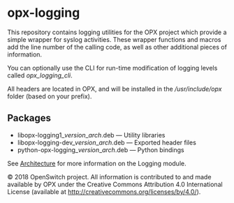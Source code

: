 # opx-logging
This repository contains logging utilities for the OPX project which provide a simple wrapper for syslog activities. These wrapper functions and macros add the line number of the calling code, as well as other additional pieces of information.

You can optionally use the CLI for run-time modification of logging levels called _opx_logging_cli_.

All headers are located in OPX, and will be installed in the _*/usr/include/opx*_ folder (based on your prefix).

## Packages
- libopx-logging1\_*version*\_*arch*.deb — Utility libraries  
- libopx-logging-dev\_*version*\_*arch*.deb — Exported header files
- python-opx-logging\_*version*\_*arch*.deb — Python bindings

See [Architecture](https://github.com/open-switch/opx-docs/wiki/Architecture) for more information on the Logging module.

© 2018 OpenSwitch project. All information is contributed to and made available by OPX under the Creative Commons Attribution 4.0 International License (available at http://creativecommons.org/licenses/by/4.0/).
